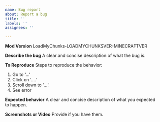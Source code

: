 ```yaml
---
name: Bug report
about: Report a bug
title: ''
labels: ''
assignees: ''

---
```


**Mod Version**
LoadMyChunks-LOADMYCHUNKSVER-MINECRAFTVER

**Describe the bug**
A clear and concise description of what the bug is.

**To Reproduce**
Steps to reproduce the behavior:
1. Go to '...'
2. Click on '....'
3. Scroll down to '....'
4. See error

**Expected behavior**
A clear and concise description of what you expected to happen.

**Screenshots or Video**
Provide if you have them.
